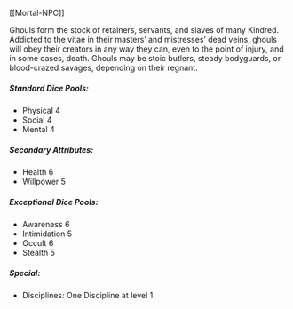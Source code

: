 [[Mortal-NPC]]

Ghouls form the stock of retainers, servants, and slaves of many Kindred. Addicted to the vitae in their masters’ and mistresses’ dead veins, ghouls will obey their creators in any way they can, even to the point of injury, and in some cases, death. Ghouls may be stoic butlers, steady bodyguards, or blood-crazed savages, depending on their regnant.
##### Standard Dice Pools:
* Physical 4
* Social 4
* Mental 4
##### Secondary Attributes: 
* Health 6
* Willpower 5
##### Exceptional Dice Pools:
* Awareness 6
* Intimidation 5
* Occult 6
* Stealth 5
##### Special:
* Disciplines: One Discipline at level 1